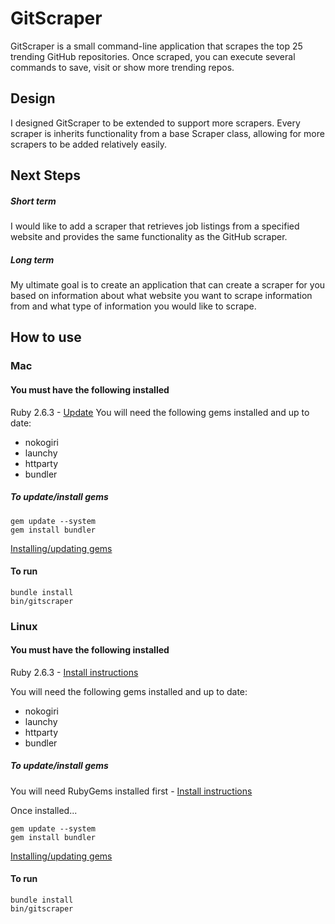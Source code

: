 # GitScraper
GitScraper is a small command-line application that scrapes the top 25 trending GitHub repositories.
Once scraped, you can execute several commands to save, visit or show more trending repos.

## Design
I designed GitScraper to be extended to support more scrapers.  Every scraper is inherits functionality from a base Scraper class, allowing for more scrapers to be added relatively easily.  

## Next Steps 
##### Short term
I would like to add a scraper that retrieves job listings from a specified website and provides the same functionality as the GitHub scraper.  

##### Long term
My ultimate goal is to create an application that can create a scraper for you based on information about what website you want to scrape information from and what type of information you would like to scrape.

## How to use
### Mac
#### You must have the following installed 
Ruby 2.6.3 - [Update](http://codingpad.maryspad.com/2017/04/29/update-mac-os-x-to-the-current-version-of-ruby/)
You will need the following gems installed and up to date: 

- nokogiri
- launchy
- httparty
- bundler 
##### To update/install gems 
```
gem update --system
gem install bundler
```
[Installing/updating gems](https://guides.rubygems.org/rubygems-basics/)
#### To run 
```
bundle install
bin/gitscraper
```
### Linux
#### You must have the following installed 
Ruby 2.6.3 - [Install instructions](https://linuxize.com/post/how-to-install-ruby-on-ubuntu-18-04/https://linuxize.com/post/how-to-install-ruby-on-ubuntu-18-04/) 

You will need the following gems installed and up to date: 
- nokogiri
- launchy
- httparty
- bundler 
##### To update/install gems 
You will need RubyGems installed first - [Install instructions](https://www.vultr.com/docs/how-to-install-rubygems-on-linux)

Once installed...
```
gem update --system
gem install bundler
```
[Installing/updating gems](https://guides.rubygems.org/rubygems-basics/)
#### To run 
```
bundle install
bin/gitscraper
